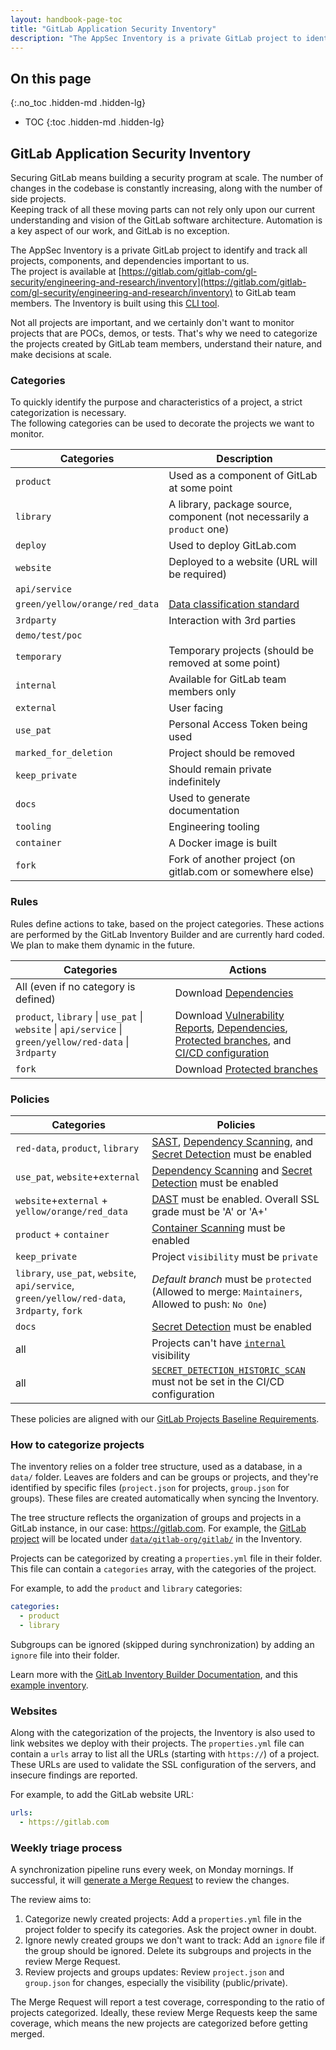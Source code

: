 ```yaml
---
layout: handbook-page-toc
title: "GitLab Application Security Inventory"
description: "The AppSec Inventory is a private GitLab project to identify and track all projects, components, and dependencies that matter for AppSec"
---
```


## On this page
{:.no_toc .hidden-md .hidden-lg}

- TOC
{:toc .hidden-md .hidden-lg}

## GitLab Application Security Inventory

Securing GitLab means building a security program at scale. The number of changes in the codebase is constantly increasing, along with the number of side projects.  
Keeping track of all these moving parts can not rely only upon our current understanding and vision of the GitLab software architecture. 
Automation is a key aspect of our work, and GitLab is no exception. 

The AppSec Inventory is a private GitLab project to identify and track all projects, components, and dependencies important to us.  
The project is available at [https://gitlab.com/gitlab-com/gl-security/engineering-and-research/inventory](https://gitlab.com/gitlab-com/gl-security/engineering-and-research/inventory)
to GitLab team members. The Inventory is built using this [CLI tool](https://gitlab.com/gitlab-com/gl-security/engineering-and-research/gib/).

Not all projects are important, and we certainly don't want to monitor projects that are POCs, demos, or tests.
That's why we need to categorize the projects created by GitLab team members, understand their nature, and make decisions at scale.

### Categories

To quickly identify the purpose and characteristics of a project, a strict categorization is necessary.  
The following categories can be used to decorate the projects we want to monitor.

| Categories | Description | 
| -------- | ----------- |
| `product` | Used as a component of GitLab at some point |
| `library` | A library, package source, component (not necessarily a `product` one) |
| `deploy` | Used to deploy GitLab.com |
| `website` | Deployed to a website (URL will be required) |
| `api/service` | |
| `green/yellow/orange/red_data` | [Data classification standard](https://about.gitlab.com/handbook/security/data-classification-standard.html) |
| `3rdparty` | Interaction with 3rd parties |
| `demo/test/poc` | |
| `temporary` | Temporary projects (should be removed at some point) |
| `internal` | Available for GitLab team members only |
| `external` | User facing |
| `use_pat` | Personal Access Token being used |
| `marked_for_deletion` | Project should be removed |
| `keep_private` | Should remain private indefinitely |
| `docs` | Used to generate documentation |
| `tooling` | Engineering tooling  |
| `container` | A Docker image is built |
| `fork` | Fork of another project (on gitlab.com or somewhere else) |

### Rules

Rules define actions to take, based on the project categories. These actions are performed by the GitLab Inventory Builder and are currently hard coded. We plan to make them dynamic in the future.

| Categories | Actions | 
| -------- | ----------- |
|  All (even if no category is defined) | Download [Dependencies] |
|  `product`, `library` \| `use_pat` \| `website` \| `api/service` \| `green/yellow/red-data` \| `3rdparty` | Download [Vulnerability Reports], [Dependencies], [Protected branches], and [CI/CD configuration] |
|  `fork` | Download [Protected branches] |

### Policies

| Categories | Policies | 
| -------- | ----------- |
| `red-data`, `product`, `library` | [SAST], [Dependency Scanning], and [Secret Detection] must be enabled |
| `use_pat`, `website`+`external` | [Dependency Scanning] and [Secret Detection] must be enabled |
| `website`+`external` + `yellow/orange/red_data` | [DAST] must be enabled. Overall SSL grade must be 'A' or 'A+' |
| `product` + `container` | [Container Scanning] must be enabled |
| `keep_private` | Project `visibility` must be `private` |
| `library`, `use_pat`, `website`, `api/service`, `green/yellow/red-data`, `3rdparty`, `fork` | *Default branch* must be `protected` (Allowed to merge: `Maintainers`, Allowed to push: `No One`) |
| `docs` | [Secret Detection] must be enabled |
| all | Projects can't have [`internal`](https://docs.gitlab.com/ee/public_access/public_access.html#internal-projects-and-groups) visibility |
| all | [`SECRET_DETECTION_HISTORIC_SCAN`](https://docs.gitlab.com/ee/user/application_security/secret_detection/#full-history-secret-detection) must not be set in the CI/CD configuration |

<!-- Identifiers are used for readability of the tables above -->

[CI/CD configuration]: https://docs.gitlab.com/ee/api/lint.html
[DAST]: https://docs.gitlab.com/ee/user/application_security/dast/
[Dependencies]: https://docs.gitlab.com/ee/api/dependencies.html
[Dependency Scanning]: https://docs.gitlab.com/ee/user/application_security/dependency_scanning/
[Secret Detection]: https://docs.gitlab.com/ee/user/application_security/secret_detection/
[SAST]: https://docs.gitlab.com/ee/user/application_security/sast/
[Container Scanning]: https://docs.gitlab.com/ee/user/application_security/container_scanning/
[Vulnerability Reports]: https://docs.gitlab.com/ee/api/project_vulnerabilities.html
[Protected branches]: https://docs.gitlab.com/ce/api/protected_branches.html

These policies are aligned with our [GitLab Projects Baseline Requirements](/handbook/security/gitlab_projects_baseline_requirements.html).

### How to categorize projects

The inventory relies on a folder tree structure, used as a database, in a `data/` folder. 
Leaves are folders and can be groups or projects, and they're identified by specific files (`project.json` for projects, `group.json` for groups). 
These files are created automatically when syncing the Inventory.

The tree structure reflects the organization of groups and projects in a GitLab instance, in our case: https://gitlab.com. 
For example, the [GitLab project](https://gitlab.com/gitlab-org/gitlab/) will be located under [`data/gitlab-org/gitlab/`](https://gitlab.com/gitlab-com/gl-security/engineering-and-research/inventory/-/tree/main/data/gitlab-org/gitlab) in the Inventory.

Projects can be categorized by creating a `properties.yml` file in their folder. This file can contain a `categories` array, with the categories of the project.

For example, to add the `product` and `library` categories:

```yaml
categories:
  - product
  - library
```

Subgroups can be ignored (skipped during synchronization) by adding an `ignore` file into their folder. 

Learn more with the [GitLab Inventory Builder Documentation](https://gitlab.com/gitlab-com/gl-security/engineering-and-research/gib/-/blob/main/README.md), and this [example inventory](https://gitlab.com/gitlab-com/gl-security/engineering-and-research/inventory-example).

### Websites

Along with the categorization of the projects, the Inventory is also used to link websites we deploy with their projects. The `properties.yml` file can contain a `urls` array to list all the URLs (starting with `https://`) of a project. These URLs are used to validate the SSL configuration of the servers, and insecure findings are reported.

For example, to add the GitLab website URL:

```yaml
urls:
  - https://gitlab.com
```

### Weekly triage process

A synchronization pipeline runs every week, on Monday mornings. If successful, it will [generate a Merge Request](https://gitlab.com/gitlab-com/gl-security/engineering-and-research/inventory/-/merge_requests) to review the changes. 

The review aims to:

1. Categorize newly created projects: Add a `properties.yml` file in the project folder to specify its categories. Ask the project owner in doubt.
1. Ignore newly created groups we don't want to track: Add an `ignore` file if the group should be ignored. Delete its subgroups and projects in the review Merge Request.
1. Review projects and groups updates: Review `project.json` and `group.json` for changes, especially the visibility (public/private).

The Merge Request will report a test coverage, corresponding to the ratio of projects categorized. Ideally, these review Merge Requests keep the same coverage, which means the new projects are categorized before getting merged.

